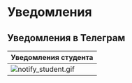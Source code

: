 # Уведомления

## Уведомления в Телеграм

| Уведомления студента |
|------------|
|![notify_student.gif](../images/demo/notify_student.gif)|
